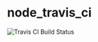 # node_travis_ci

![Travis CI Build Status](https://travis-ci.org/lewdea/node_travis_ci.svg?branch=master)